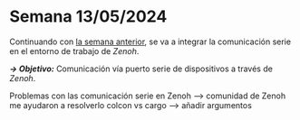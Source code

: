# Semana 13/05/2024  

Continuando con [la semana anterior](./Semana5.md), se va a integrar la comunicación serie en el entorno de trabajo de _Zenoh_.  

***→ Objetivo:*** Comunicación vía puerto serie de dispositivos a través de _Zenoh_.  



Problemas con las comunicación serie en Zenoh --> comunidad de Zenoh me ayudaron a resolverlo
colcon vs cargo --> añadir argumentos 

